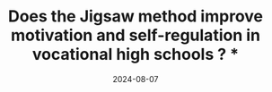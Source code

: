 ---
title: "Does the Jigsaw method improve motivation and self-regulation in vocational high schools ? *"
collection: publications
permalink: /publication/2024-motivation
date: 2024-08-07
venue: 'Contemporary Educational Psychology'
paperurl: '/files/pdf/research/Riant et al. (2024) Jigsaw and motivation.pdf'
link: 'https://doi.org/10.1016/j.cedpsych.2024.102278'
citation: 'Riant, et al. 2024. &quot;Does the Jigsaw method improve motivation and self-regulation in vocational high schools?&quot;<i>Contemporary Educational Psychology</i>. doi:10.1016/j.cedpsych.2024.102278'
---
